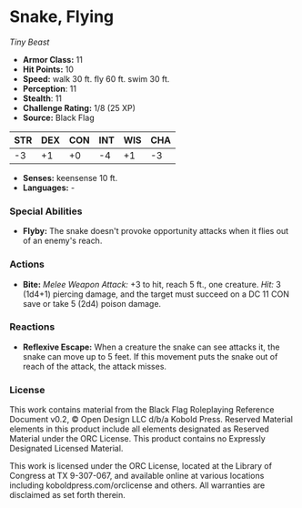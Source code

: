 # Snake, Flying

*Tiny* *Beast*

- **Armor Class:** 11
- **Hit Points:** 10 
- **Speed:** walk 30 ft. fly 60 ft. swim 30 ft.
- **Perception**: 11
- **Stealth**: 11
- **Challenge Rating:** 1/8 (25 XP)
- **Source:** Black Flag

| STR | DEX | CON | INT | WIS | CHA |
| --- | --- | --- | --- | --- | --- |
| -3 | +1 | +0 | -4 | +1 | -3 |

- **Senses:** keensense 10 ft.
- **Languages:** -

### Special Abilities

- **Flyby:** The snake doesn't provoke opportunity attacks when it flies out of an enemy's reach.

### Actions

- **Bite:** _Melee Weapon Attack:_ +3 to hit, reach 5 ft., one creature. _Hit:_ 3 (1d4+1) piercing damage, and the target must succeed on a DC 11 CON save or take 5 (2d4) poison damage.

### Reactions

- **Reflexive Escape:** When a creature the snake can see attacks it, the snake can move up to 5 feet. If this movement puts the snake out of reach of the attack, the attack misses.


### License

This work contains material from the Black Flag Roleplaying Reference Document v0.2, © Open Design LLC d/b/a Kobold Press. Reserved Material elements in this product include all elements designated as Reserved Material under the ORC License. This product contains no Expressly Designated Licensed Material.

This work is licensed under the ORC License, located at the Library of Congress at TX 9-307-067, and available online at various locations including koboldpress.com/orclicense and others. All warranties are disclaimed as set forth therein.
